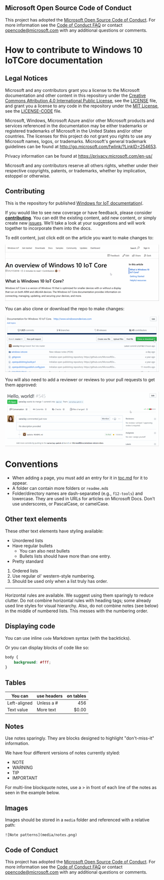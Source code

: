 ## Microsoft Open Source Code of Conduct

This project has adopted the [Microsoft Open Source Code of Conduct](https://opensource.microsoft.com/codeofconduct/).
For more information see the [Code of Conduct FAQ](https://opensource.microsoft.com/codeofconduct/faq/) or contact [opencode@microsoft.com](mailto:opencode@microsoft.com) with any additional questions or comments.

# How to contribute to Windows 10 IoTCore documentation

## Legal Notices
Microsoft and any contributors grant you a license to the Microsoft documentation and other content
in this repository under the [Creative Commons Attribution 4.0 International Public License](https://creativecommons.org/licenses/by/4.0/legalcode),
see the [LICENSE](LICENSE) file, and grant you a license to any code in the repository under the [MIT License](https://opensource.org/licenses/MIT), see the
[LICENSE-CODE](LICENSE-CODE) file.

Microsoft, Windows, Microsoft Azure and/or other Microsoft products and services referenced in the documentation
may be either trademarks or registered trademarks of Microsoft in the United States and/or other countries.
The licenses for this project do not grant you rights to use any Microsoft names, logos, or trademarks.
Microsoft's general trademark guidelines can be found at http://go.microsoft.com/fwlink/?LinkID=254653.

Privacy information can be found at https://privacy.microsoft.com/en-us/

Microsoft and any contributors reserve all others rights, whether under their respective copyrights, patents,
or trademarks, whether by implication, estoppel or otherwise.

## Contributing

This is the repository for published [Windows for IoT documentation](https://docs.microsoft.com/windows/iot-core)(.

If you would like to see new coverage or have feedback, please consider [**contributing**](https://docs.microsoft.com/CONTRIBUTING).  You can edit the existing content, add new content, or simply create new [issues](https://github.com/MicrosoftDocs/windows-iotcore-docs/issues). We’ll take a look at your suggestions and will work together to incorporate them into the docs.

To edit content, just click edit on the article you want to make changes to:

![Gif on how to edit docs](windows-iotcore/media/edit-doc.gif)

You can also clone or download the repo to make changes:

![Gif on how to clone or download repo](windows-iotcore/media/download-repo.gif)

You will also need to add a reviewer or reviews to your pull requests to get them approved:

![Adding reviewers to your pull request](windows-iotcore/media/reviewers.gif)

# Conventions

- When adding a page, you must add an entry for it in [toc.md](windows-iotcore/TOC.md) for it to appear.
- A folder can contain more folders or `readme.md`s
- Folder/directory names are dash-separated (e.g., `f12-tools`) and lowercase. They are used in URLs for articles on Microsoft Docs. Don't use underscores, or PascalCase, or camelCase.

## Other text elements

These other text elements have styling available:

* Unordered lists
* Have regular bullets
   * You can also nest bullets
   * Bullets lists should have more than one entry.
* Pretty standard

1. Ordered lists
2. Use regular ol' western-style numbering.
3. Should be used only when a list truly has order.

_________________________

Horizontal rules are available. We suggest using them sparingly to reduce clutter.
Do not combine horizontal rules with heading tags; some already used line styles for visual hierarchy.
Also, do not combine notes (see below) in the middle of numbered lists. This messes with the numbering order.

## Displaying code

You can use inline `code` Markdown syntax (with the backticks).

Or you can display blocks of code like so:

```css
body {
    background: #fff;
}
```

## Tables

| You can     | use headers | on tables    |
|-------------|-------------|-------------:|
| Left-aligned| Unless a #  | 456          |
| Text value  | More text   | $0.00        |

## Notes

Use notes sparingly. They are blocks designed to highlight "don't-miss-it" information.

We have four different versions of notes currently styled:
- NOTE
- WARNING
- TIP
- IMPORTANT


For multi-line blockquote notes, use a > in front of each line of the notes as seen in the example below.

## Images

Images should be stored in a `media` folder and referenced with a relative path:

`![Note patterns](media/notes.png)`


## Code of Conduct
This project has adopted the [Microsoft Open Source Code of Conduct](https://opensource.microsoft.com/codeofconduct/). For more information see the [Code of Conduct FAQ](https://opensource.microsoft.com/codeofconduct/faq/) or contact [opencode@microsoft.com](mailto:opencode@microsoft.com) with any additional questions or comments.
